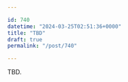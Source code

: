 ```yaml
---

id: 740
datetime: "2024-03-25T02:51:36+0000"
title: "TBD"
draft: true
permalink: "/post/740"

---
```


TBD.
